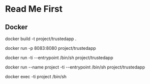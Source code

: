 # Read Me First
## Docker
docker build -t project/trustedapp .

docker run -p 8083:8080 project/trustedapp

docker run -ti --entrypoint /bin/sh project/trustedapp

docker run --name project -ti --entrypoint /bin/sh project/trustedapp

docker exec -ti project /bin/sh

